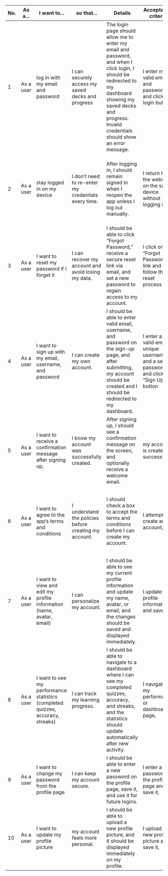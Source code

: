 | No. | As a...            | I want to...                        | so that...                                            | Details                                                               | Acceptance criteria                      | Acceptance criteria                 | Priority...                                                                 | Iteration History |
|-------|--------------------|--------------------------------------|------------------------------------------------------|-------------------------------------------------------------------------------------------------------|-------------------------------------|---------------------------|-------------------------------------------------------------------------|---------|
| 1     | As a user | log in with my email and password    | I can securely access my saved decks and progress | The login page should allow me to enter my email and password, and when I click login, I should be redirected to my dashboard showing my saved decks and progress. Invalid credentials should show an error message. | I enter my valid email and password and click the login button | should be logged in and redirected to my dashboard where I can access my saved decks and progress. | Must           | |
| 2     | As a user | stay logged in on my device   | I don’t need to re-enter my credentials every time. | After logging in, I should remain signed in when I reopen the app unless I log out manually. | I return to the website on the same device without logging out | I should remain logged in and be taken directly to my dashboard without entering my credentials again. | Should    | 
| 3     | As a user | I want to reset my password if I forget it  | I can recover my account and avoid losing my data.  | I should be able to click “Forgot Password,” receive a secure reset link via email, and set a new password to regain access to my account. | I click on the “Forgot Password” link and follow the reset process | I should be able to create a new password and regain access to my account. | Must    | 
| 4     | As a user | I want to sign up with my email, username, and password | I can create my own account.   | I should be able to enter valid email, username, and password on the sign-up page, and after submitting, my account should be created and I should be redirected to my dashboard. | I enter a valid email, a unique username, and a secure password and click the “Sign Up” button | my account should be created successfully, and I should be redirected to my dashboard. | Must    | 
| 5     | As a user | I want to receive a confirmation message after signing up, | I know my account was successfully created.    | After signing up, I should see a confirmation message on the screen, and optionally receive a welcome email. | my account is created successfully | I should receive a confirmation message to confirm that my registration was successful. | Should    | 
| 6     | As a user | I want to agree to the app’s terms and conditions | I understand the policies before creating my account.   | I should check a box to accept the terms and conditions before I can create my account. | I attempt to create an account, | I must check a box (or provide consent) to agree to the app’s terms and conditions before the account can be created. | Must    | 
| 7     | As a user | I want to view and edit my profile information (name, avatar, email) | I can personalize my account.   | I should be able to see my current profile information and update my name, avatar, or email, and the changes should be saved and displayed immediately.  | I update my profile information and save it, | the updated information should be displayed on my profile.| Should    | 
| 8     | As a user | I want to see my performance statistics (completed quizzes, accuracy, streaks) |I can track my learning progress.   | I should be able to navigate to a dashboard where I can see my completed quizzes, accuracy, and streaks, and the statistics should update automatically after new activity. | I navigate to my performance or dashboard page, | I should see my performance statistics, including completed quizzes, accuracy, and streaks.| Should    | 
| 9     | As a user |I want to change my password from the profile page |I can keep my account secure.  | I should be able to enter a new password on the profile page, save it, and use it for future logins. | I enter a new password on the profile page and save it, | my password should be updated successfully and I can use it for future logins.| Must    | 
| 10     | As a user |I want to update my profile picture |my account feels more personal.  | I should be able to upload a new profile picture, and it should be displayed immediately on my profile.  | I upload a new profile picture and save it, | my profile should display the updated picture.| Should    | 
